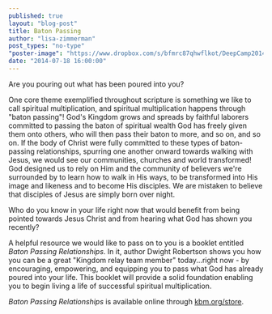 ```yaml
---
published: true
layout: "blog-post"
title: Baton Passing
author: "lisa-zimmerman"
post_types: "no-type"
"poster-image": "https://www.dropbox.com/s/bfmrc87qhwflkot/DeepCamp2014_242.jpg"
date: "2014-07-18 16:00:00"
---
```


Are you pouring out what has been poured into you?

One core theme exemplified throughout scripture is something we like to call spiritual multiplication, and spiritual multiplication happens through "baton passing"!  God's Kingdom grows and spreads by faithful laborers committed to passing the baton of spiritual wealth God has freely given them onto others, who will then pass their baton to more, and so on, and so on.  If the body of Christ were fully committed to these types of baton-passing relationships, spurring one another onward towards walking with Jesus, we would see our communities, churches and world transformed!  God designed us to rely on Him and the community of believers we're surrounded by to learn how to walk in His ways, to be transformed into His image and likeness and to become His disciples.  We are mistaken to believe that disciples of Jesus are simply born over night.     

Who do you know in your life right now that would benefit from being pointed towards Jesus Christ and from hearing what God has shown you recently?

A helpful resource we would like to pass on to you is a booklet entitled *Baton Passing Relationships*.  In it, author Dwight Robertson shows you how you can be a great "Kingdom relay team member" today...right now - by encouraging, empowering, and equipping you to pass what God has already poured into your life.  This booklet will provide a solid foundation enabling you to begin living a life of successful spiritual multiplication.

*Baton Passing Relationships* is available online through <a href="http://kbm.donorshops.com/product/KBM0004/batonpassingbooklet.php" target="_blank">kbm.org/store</a>.